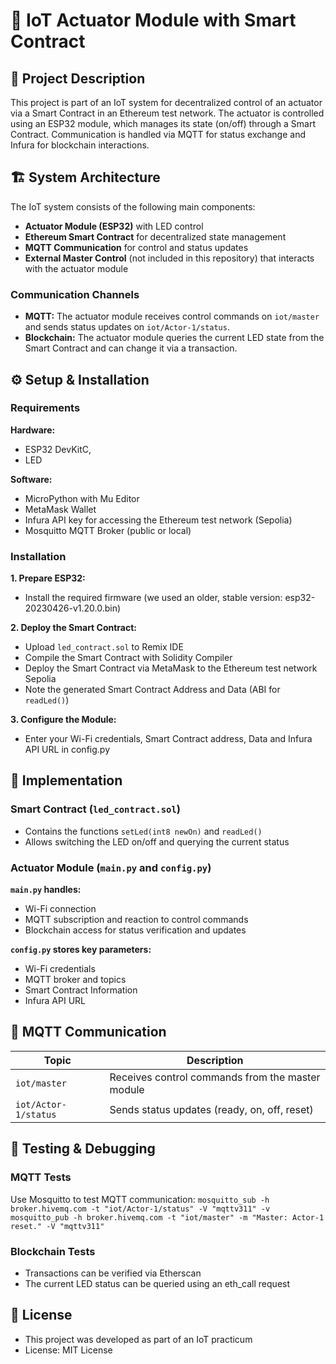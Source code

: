 # :rocket: IoT Actuator Module with Smart Contract
## :pushpin: Project Description
This project is part of an IoT system for decentralized control of an actuator via a Smart Contract in an Ethereum test network. The actuator is controlled using an ESP32 module, which manages its state (on/off) through a Smart Contract. Communication is handled via MQTT for status exchange and Infura for blockchain interactions.

## 🏗️ System Architecture
The IoT system consists of the following main components:
- **Actuator Module (ESP32)** with LED control
- **Ethereum Smart Contract** for decentralized state management
- **MQTT Communication** for control and status updates
- **External Master Control** (not included in this repository) that interacts with the actuator module
### Communication Channels
- **MQTT:** The actuator module receives control commands on `iot/master` and sends status updates on `iot/Actor-1/status`.
- **Blockchain:** The actuator module queries the current LED state from the Smart Contract and can change it via a transaction.

## ⚙️ Setup & Installation
### Requirements
**Hardware:** 
- ESP32 DevKitC,
- LED
  
**Software:**
- MicroPython with Mu Editor
- MetaMask Wallet
- Infura API key for accessing the Ethereum test network (Sepolia)
- Mosquitto MQTT Broker (public or local)
### Installation
**1. Prepare ESP32:**
   - Install the required firmware (we used an older, stable version: esp32-20230426-v1.20.0.bin)
     
**2. Deploy the Smart Contract:**
   - Upload `led_contract.sol` to Remix IDE
   - Compile the Smart Contract with Solidity Compiler
   - Deploy the Smart Contract via MetaMask to the Ethereum test network Sepolia
   - Note the generated Smart Contract Address and Data (ABI for `readLed()`)
     
**3. Configure the Module:**
   - Enter your Wi-Fi credentials, Smart Contract address, Data and Infura API URL in config.py

## 🔧 Implementation
### Smart Contract (`led_contract.sol`)
- Contains the functions `setLed(int8 newOn)` and `readLed()`
- Allows switching the LED on/off and querying the current status

### Actuator Module (`main.py` and `config.py`)
**`main.py` handles:**
- Wi-Fi connection
- MQTT subscription and reaction to control commands
- Blockchain access for status verification and updates

**`config.py` stores key parameters:**
- Wi-Fi credentials
- MQTT broker and topics
- Smart Contract Information
- Infura API URL

## 🔌 MQTT Communication

| Topic              | Description                                        |
|--------------------|--------------------------------------------------|
| `iot/master`       | Receives control commands from the master module |
| `iot/Actor-1/status` | Sends status updates (ready, on, off, reset)   |


## 🧪 Testing & Debugging
### MQTT Tests
Use Mosquitto to test MQTT communication:
`mosquitto_sub -h broker.hivemq.com -t "iot/Actor-1/status" -V "mqttv311" -v`
`mosquitto_pub -h broker.hivemq.com -t "iot/master" -m "Master: Actor-1 reset." -V "mqttv311"`

### Blockchain Tests
- Transactions can be verified via Etherscan
- The current LED status can be queried using an eth_call request

## 📜 License 
- This project was developed as part of an IoT practicum
- License: MIT License
